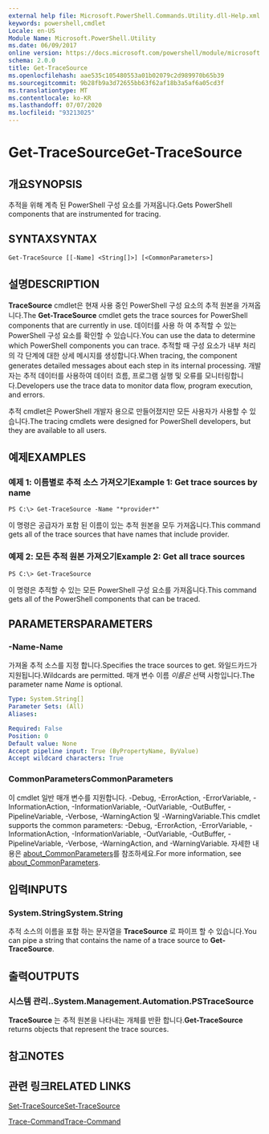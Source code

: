 ```yaml
---
external help file: Microsoft.PowerShell.Commands.Utility.dll-Help.xml
keywords: powershell,cmdlet
Locale: en-US
Module Name: Microsoft.PowerShell.Utility
ms.date: 06/09/2017
online version: https://docs.microsoft.com/powershell/module/microsoft.powershell.utility/get-tracesource?view=powershell-7.1&WT.mc_id=ps-gethelp
schema: 2.0.0
title: Get-TraceSource
ms.openlocfilehash: aae535c105480553a01b02079c2d989970b65b39
ms.sourcegitcommit: 9b28fb9a3d72655bb63f62af18b3a5af6a05cd3f
ms.translationtype: MT
ms.contentlocale: ko-KR
ms.lasthandoff: 07/07/2020
ms.locfileid: "93213025"
---
```

# <span data-ttu-id="b514b-103">Get-TraceSource</span><span class="sxs-lookup"><span data-stu-id="b514b-103">Get-TraceSource</span></span>

## <span data-ttu-id="b514b-104">개요</span><span class="sxs-lookup"><span data-stu-id="b514b-104">SYNOPSIS</span></span>
<span data-ttu-id="b514b-105">추적을 위해 계측 된 PowerShell 구성 요소를 가져옵니다.</span><span class="sxs-lookup"><span data-stu-id="b514b-105">Gets PowerShell components that are instrumented for tracing.</span></span>

## <span data-ttu-id="b514b-106">SYNTAX</span><span class="sxs-lookup"><span data-stu-id="b514b-106">SYNTAX</span></span>

```
Get-TraceSource [[-Name] <String[]>] [<CommonParameters>]
```

## <span data-ttu-id="b514b-107">설명</span><span class="sxs-lookup"><span data-stu-id="b514b-107">DESCRIPTION</span></span>

<span data-ttu-id="b514b-108">**TraceSource** cmdlet은 현재 사용 중인 PowerShell 구성 요소의 추적 원본을 가져옵니다.</span><span class="sxs-lookup"><span data-stu-id="b514b-108">The **Get-TraceSource** cmdlet gets the trace sources for PowerShell components that are currently in use.</span></span>
<span data-ttu-id="b514b-109">데이터를 사용 하 여 추적할 수 있는 PowerShell 구성 요소를 확인할 수 있습니다.</span><span class="sxs-lookup"><span data-stu-id="b514b-109">You can use the data to determine which PowerShell components you can trace.</span></span>
<span data-ttu-id="b514b-110">추적할 때 구성 요소가 내부 처리의 각 단계에 대한 상세 메시지를 생성합니다.</span><span class="sxs-lookup"><span data-stu-id="b514b-110">When tracing, the component generates detailed messages about each step in its internal processing.</span></span>
<span data-ttu-id="b514b-111">개발자는 추적 데이터를 사용하여 데이터 흐름, 프로그램 실행 및 오류를 모니터링합니다.</span><span class="sxs-lookup"><span data-stu-id="b514b-111">Developers use the trace data to monitor data flow, program execution, and errors.</span></span>

<span data-ttu-id="b514b-112">추적 cmdlet은 PowerShell 개발자 용으로 만들어졌지만 모든 사용자가 사용할 수 있습니다.</span><span class="sxs-lookup"><span data-stu-id="b514b-112">The tracing cmdlets were designed for PowerShell developers, but they are available to all users.</span></span>

## <span data-ttu-id="b514b-113">예제</span><span class="sxs-lookup"><span data-stu-id="b514b-113">EXAMPLES</span></span>

### <span data-ttu-id="b514b-114">예제 1: 이름별로 추적 소스 가져오기</span><span class="sxs-lookup"><span data-stu-id="b514b-114">Example 1: Get trace sources by name</span></span>

```
PS C:\> Get-TraceSource -Name "*provider*"
```

<span data-ttu-id="b514b-115">이 명령은 공급자가 포함 된 이름이 있는 추적 원본을 모두 가져옵니다.</span><span class="sxs-lookup"><span data-stu-id="b514b-115">This command gets all of the trace sources that have names that include provider.</span></span>

### <span data-ttu-id="b514b-116">예제 2: 모든 추적 원본 가져오기</span><span class="sxs-lookup"><span data-stu-id="b514b-116">Example 2: Get all trace sources</span></span>

```
PS C:\> Get-TraceSource
```

<span data-ttu-id="b514b-117">이 명령은 추적할 수 있는 모든 PowerShell 구성 요소를 가져옵니다.</span><span class="sxs-lookup"><span data-stu-id="b514b-117">This command gets all of the PowerShell components that can be traced.</span></span>

## <span data-ttu-id="b514b-118">PARAMETERS</span><span class="sxs-lookup"><span data-stu-id="b514b-118">PARAMETERS</span></span>

### <span data-ttu-id="b514b-119">-Name</span><span class="sxs-lookup"><span data-stu-id="b514b-119">-Name</span></span>

<span data-ttu-id="b514b-120">가져올 추적 소스를 지정 합니다.</span><span class="sxs-lookup"><span data-stu-id="b514b-120">Specifies the trace sources to get.</span></span>
<span data-ttu-id="b514b-121">와일드카드가 지원됩니다.</span><span class="sxs-lookup"><span data-stu-id="b514b-121">Wildcards are permitted.</span></span>
<span data-ttu-id="b514b-122">매개 변수 이름 *이름은* 선택 사항입니다.</span><span class="sxs-lookup"><span data-stu-id="b514b-122">The parameter name *Name* is optional.</span></span>

```yaml
Type: System.String[]
Parameter Sets: (All)
Aliases:

Required: False
Position: 0
Default value: None
Accept pipeline input: True (ByPropertyName, ByValue)
Accept wildcard characters: True
```

### <span data-ttu-id="b514b-123">CommonParameters</span><span class="sxs-lookup"><span data-stu-id="b514b-123">CommonParameters</span></span>

<span data-ttu-id="b514b-124">이 cmdlet 일반 매개 변수를 지원합니다. -Debug, -ErrorAction, -ErrorVariable, -InformationAction, -InformationVariable, -OutVariable, -OutBuffer, -PipelineVariable, -Verbose, -WarningAction 및 -WarningVariable.</span><span class="sxs-lookup"><span data-stu-id="b514b-124">This cmdlet supports the common parameters: -Debug, -ErrorAction, -ErrorVariable, -InformationAction, -InformationVariable, -OutVariable, -OutBuffer, -PipelineVariable, -Verbose, -WarningAction, and -WarningVariable.</span></span> <span data-ttu-id="b514b-125">자세한 내용은 [about_CommonParameters](https://go.microsoft.com/fwlink/?LinkID=113216)를 참조하세요.</span><span class="sxs-lookup"><span data-stu-id="b514b-125">For more information, see [about_CommonParameters](https://go.microsoft.com/fwlink/?LinkID=113216).</span></span>

## <span data-ttu-id="b514b-126">입력</span><span class="sxs-lookup"><span data-stu-id="b514b-126">INPUTS</span></span>

### <span data-ttu-id="b514b-127">System.String</span><span class="sxs-lookup"><span data-stu-id="b514b-127">System.String</span></span>

<span data-ttu-id="b514b-128">추적 소스의 이름을 포함 하는 문자열을 **TraceSource** 로 파이프 할 수 있습니다.</span><span class="sxs-lookup"><span data-stu-id="b514b-128">You can pipe a string that contains the name of a trace source to **Get-TraceSource**.</span></span>

## <span data-ttu-id="b514b-129">출력</span><span class="sxs-lookup"><span data-stu-id="b514b-129">OUTPUTS</span></span>

### <span data-ttu-id="b514b-130">시스템 관리..</span><span class="sxs-lookup"><span data-stu-id="b514b-130">System.Management.Automation.PSTraceSource</span></span>

<span data-ttu-id="b514b-131">**TraceSource** 는 추적 원본을 나타내는 개체를 반환 합니다.</span><span class="sxs-lookup"><span data-stu-id="b514b-131">**Get-TraceSource** returns objects that represent the trace sources.</span></span>

## <span data-ttu-id="b514b-132">참고</span><span class="sxs-lookup"><span data-stu-id="b514b-132">NOTES</span></span>

## <span data-ttu-id="b514b-133">관련 링크</span><span class="sxs-lookup"><span data-stu-id="b514b-133">RELATED LINKS</span></span>

[<span data-ttu-id="b514b-134">Set-TraceSource</span><span class="sxs-lookup"><span data-stu-id="b514b-134">Set-TraceSource</span></span>](Set-TraceSource.md)

[<span data-ttu-id="b514b-135">Trace-Command</span><span class="sxs-lookup"><span data-stu-id="b514b-135">Trace-Command</span></span>](Trace-Command.md)

